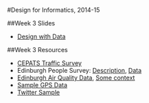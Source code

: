 #Design for Informatics, 2014-15

##Week 3 Slides

* [Design with Data](design_with_data_week3.pdf)

##Week 3 Resources

* [CEPATS Traffic Survey](https://github.com/edinburghlivinglab/cyclehack/tree/master/CEPATS)
* Edinburgh People Survey: [Description](http://www.edinburgh.gov.uk/info/20029/consultations_and_participation/921/edinburgh_people_survey), [Data](https://github.com/edinburghcouncil/datasets/tree/master/Edinburgh%20People%20Survey)
* [Edinburgh Air Quality Data](https://github.com/ewan-klein/ilwhack/tree/master/AirQuality), [Some context](https://comp-soc.com/ilwhack/page/challenge-foe)
* [Sample GPS Data](https://github.com/edinburghlivinglab/cyclehack/tree/master/GPS)
* [Twitter Sample](https://github.com/edinburghlivinglab/cyclehack/tree/master/twitter_rw)


